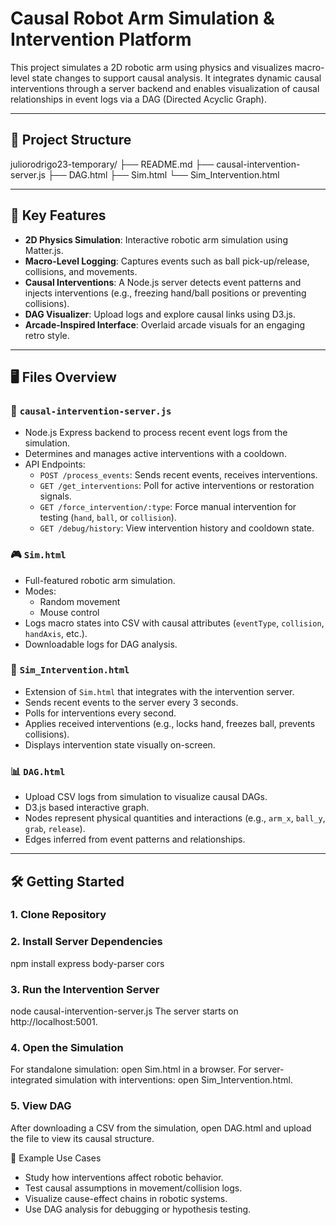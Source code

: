 # Causal Robot Arm Simulation & Intervention Platform

This project simulates a 2D robotic arm using physics and visualizes macro-level state changes to support causal analysis. It integrates dynamic causal interventions through a server backend and enables visualization of causal relationships in event logs via a DAG (Directed Acyclic Graph).

---

## 📁 Project Structure
juliorodrigo23-temporary/
├── README.md
├── causal-intervention-server.js
├── DAG.html
├── Sim.html
└── Sim_Intervention.html

---

## 🧠 Key Features

-   **2D Physics Simulation**: Interactive robotic arm simulation using Matter.js.
-   **Macro-Level Logging**: Captures events such as ball pick-up/release, collisions, and movements.
-   **Causal Interventions**: A Node.js server detects event patterns and injects interventions (e.g., freezing hand/ball positions or preventing collisions).
-   **DAG Visualizer**: Upload logs and explore causal links using D3.js.
-   **Arcade-Inspired Interface**: Overlaid arcade visuals for an engaging retro style.

---

## 🖥️ Files Overview

### 🔧 `causal-intervention-server.js`

-   Node.js Express backend to process recent event logs from the simulation.
-   Determines and manages active interventions with a cooldown.
-   API Endpoints:
    -   `POST /process_events`: Sends recent events, receives interventions.
    -   `GET /get_interventions`: Poll for active interventions or restoration signals.
    -   `GET /force_intervention/:type`: Force manual intervention for testing (`hand`, `ball`, or `collision`).
    -   `GET /debug/history`: View intervention history and cooldown state.

### 🎮 `Sim.html`

-   Full-featured robotic arm simulation.
-   Modes:
    -   Random movement
    -   Mouse control
-   Logs macro states into CSV with causal attributes (`eventType`, `collision`, `handAxis`, etc.).
-   Downloadable logs for DAG analysis.

### 🧪 `Sim_Intervention.html`

-   Extension of `Sim.html` that integrates with the intervention server.
-   Sends recent events to the server every 3 seconds.
-   Polls for interventions every second.
-   Applies received interventions (e.g., locks hand, freezes ball, prevents collisions).
-   Displays intervention state visually on-screen.

### 📊 `DAG.html`

-   Upload CSV logs from simulation to visualize causal DAGs.
-   D3.js based interactive graph.
-   Nodes represent physical quantities and interactions (e.g., `arm_x`, `ball_y`, `grab`, `release`).
-   Edges inferred from event patterns and relationships.

---

## 🛠️ Getting Started

### 1. Clone Repository

### 2. Install Server Dependencies

npm install express body-parser cors

### 3. Run the Intervention Server

node causal-intervention-server.js
The server starts on http://localhost:5001.

### 4. Open the Simulation
For standalone simulation: open Sim.html in a browser.
For server-integrated simulation with interventions: open Sim_Intervention.html.

### 5. View DAG
After downloading a CSV from the simulation, open DAG.html and upload the file to view its causal structure.

🧪 Example Use Cases
- Study how interventions affect robotic behavior.
- Test causal assumptions in movement/collision logs.
- Visualize cause-effect chains in robotic systems.
- Use DAG analysis for debugging or hypothesis testing.


